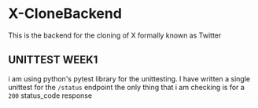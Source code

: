 

# X-CloneBackend
This is the backend for the cloning of X formally known as Twitter
## UNITTEST WEEK1
i am using python's pytest library for the unittesting.
I have written a single unittest for the `/status` endpoint
the only thing that i am checking is for a `200` status_code response



